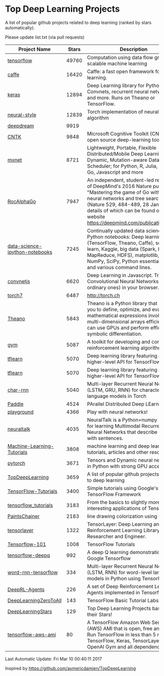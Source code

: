 # Top Deep Learning Projects
A list of popular github projects related to deep learning (ranked by stars automatically).

Please update list.txt (via pull requests)

| Project Name| Stars | Description 
| ------- | ------ | ------  
| [tensorflow](https://github.com/tensorflow/tensorflow) | 49760 | Computation using data flow graphs for scalable machine learning |  
| [caffe](https://github.com/BVLC/caffe) | 16420 | Caffe: a fast open framework for deep learning. |  
| [keras](https://github.com/fchollet/keras) | 12894 | Deep Learning library for Python. Convnets, recurrent neural networks, and more. Runs on Theano or TensorFlow. |  
| [neural-style](https://github.com/jcjohnson/neural-style) | 12839 | Torch implementation of neural style algorithm |  
| [deepdream](https://github.com/google/deepdream) | 9919 |  |  
| [CNTK](https://github.com/Microsoft/CNTK) | 9848 | Microsoft Cognitive Toolkit (CNTK), an open source deep-learning toolkit |  
| [mxnet](https://github.com/dmlc/mxnet) | 8721 | Lightweight, Portable, Flexible Distributed/Mobile Deep Learning with Dynamic, Mutation-aware Dataflow Dep Scheduler; for Python, R, Julia, Scala, Go, Javascript and more |  
| [RocAlphaGo](https://github.com/Rochester-NRT/RocAlphaGo) | 7947 | An independent, student-led replication of DeepMind's 2016 Nature publication, "Mastering the game of Go with deep neural networks and tree search" (Nature 529, 484-489, 28 Jan 2016), details of which can be found on their website https://deepmind.com/publications.html. |  
| [data-science-ipython-notebooks](https://github.com/donnemartin/data-science-ipython-notebooks) | 7245 | Continually updated data science Python notebooks: Deep learning (TensorFlow, Theano, Caffe), scikit-learn, Kaggle, big data (Spark, Hadoop MapReduce, HDFS), matplotlib, pandas, NumPy, SciPy, Python essentials, AWS, and various command lines. |  
| [convnetjs](https://github.com/karpathy/convnetjs) | 6620 | Deep Learning in Javascript. Train Convolutional Neural Networks (or ordinary ones) in your browser. |  
| [torch7](https://github.com/torch/torch7) | 6487 | http://torch.ch |  
| [Theano](https://github.com/Theano/Theano) | 5843 | Theano is a Python library that allows you to define, optimize, and evaluate mathematical expressions involving multi-dimensional arrays efficiently. It can use GPUs and perform efficient symbolic differentiation. |  
| [gym](https://github.com/openai/gym) | 5087 | A toolkit for developing and comparing reinforcement learning algorithms. |  
| [tflearn](https://github.com/tflearn/tflearn) | 5070 | Deep learning library featuring a higher-level API for TensorFlow. |  
| [tflearn](https://github.com/tflearn/tflearn) | 5070 | Deep learning library featuring a higher-level API for TensorFlow. |  
| [char-rnn](https://github.com/karpathy/char-rnn) | 5040 | Multi-layer Recurrent Neural Networks (LSTM, GRU, RNN) for character-level language models in Torch |  
| [Paddle](https://github.com/PaddlePaddle/Paddle) | 4524 | PArallel Distributed Deep LEarning |  
| [playground](https://github.com/tensorflow/playground) | 4366 | Play with neural networks! |  
| [neuraltalk](https://github.com/karpathy/neuraltalk) | 4035 | NeuralTalk is a Python+numpy project for learning Multimodal Recurrent Neural Networks that describe images with sentences. |  
| [Machine-Learning-Tutorials](https://github.com/ujjwalkarn/Machine-Learning-Tutorials) | 3808 | machine learning and deep learning tutorials, articles and other resources  |  
| [pytorch](https://github.com/pytorch/pytorch) | 3671 | Tensors and Dynamic neural networks in Python  with strong GPU acceleration |  
| [TopDeepLearning](https://github.com/aymericdamien/TopDeepLearning) | 3659 | A list of popular github projects related to deep learning |  
| [TensorFlow-Tutorials](https://github.com/nlintz/TensorFlow-Tutorials) | 3400 | Simple tutorials using Google's TensorFlow Framework |  
| [tensorflow_tutorials](https://github.com/pkmital/tensorflow_tutorials) | 3183 | From the basics to slightly more interesting applications of Tensorflow |  
| [PaintsChainer](https://github.com/pfnet/PaintsChainer) | 2183 | line drawing colorization using chainer |  
| [tensorlayer](https://github.com/zsdonghao/tensorlayer) | 1322 | TensorLayer: Deep Learning and Reinforcement Learning Library for Researcher and Engineer. |  
| [Tensorflow-101](https://github.com/sjchoi86/Tensorflow-101) | 1008 | TensorFlow Tutorials |  
| [tensorflow-deepq](https://github.com/nivwusquorum/tensorflow-deepq) | 992 | A deep Q learning demonstration using Google Tensorflow |  
| [word-rnn-tensorflow](https://github.com/hunkim/word-rnn-tensorflow) | 334 | Multi-layer Recurrent Neural Networks (LSTM, RNN) for word-level language models in Python using TensorFlow. |  
| [DeepRL-Agents](https://github.com/awjuliani/DeepRL-Agents) | 226 | A set of Deep Reinforcement Learning Agents implemented in Tensorflow. |  
| [DeepLearningZeroToAll](https://github.com/hunkim/DeepLearningZeroToAll) | 143 | TensorFlow Basic Tutorial Labs |  
| [DeepLearningStars](https://github.com/hunkim/DeepLearningStars) | 129 | Top Deep Learning Projects based on their Stars! |  
| [tensorflow-aws-ami](https://github.com/ritchieng/tensorflow-aws-ami) | 80 | A TensorFlow Amazon Web Service (AWS) AMI that is open, free and works. Run TensorFlow in less than 5 minutes. TensorFlow, Keras, TensorLayer, OpenAI Gym and all dependencies. |  

Last Automatic Update: Fri Mar 10 00:40:11 2017

Inspired by https://github.com/aymericdamien/TopDeepLearning